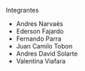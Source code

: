 Integrantes 

* Andres Narvaés
* Ederson Fajardo
* Fernando Parra
* Juan Camilo Tobon 
* Andres David Solarte
* Valentina Viafara
